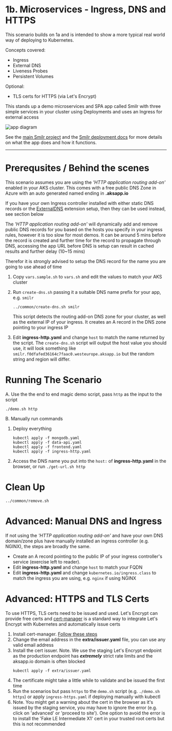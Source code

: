 # 1b. Microservices - Ingress, DNS and HTTPS

This scenario builds on 1a and is intended to show a more typical real world way of deploying to Kubernetes.

Concepts covered:
- Ingress
- External DNS
- Liveness Probes
- Persistent Volumes 

Optional:
- TLS certs for HTTPS (via Let's Encrypt)

This stands up a demo microservices and SPA app called Smilr with three simple services in your cluster using Deployments and uses an Ingress for external access

![app diagram](https://smilr.benco.io/etc/kube-scenario-b.png)

See the [main Smilr project](https://smilr.benco.io) and the [Smilr deployment docs](https://smilr.benco.io/kubernetes/#scenario-b---advanced) for more details on what the app does and how it functions.

---

# Prerequsites / Behind the scenes
This scenario assumes you are using the *'HTTP application routing add-on'* enabled in your AKS cluster. This comes with a free public DNS Zone in Azure with an auto generated named ending in **.aksapp.io**

If you have your own Ingress controller installed with either static DNS records or the [ExternalDNS](https://github.com/kubernetes-incubator/external-dns) extension setup, then they can be used instead, see section below

The *'HTTP application routing add-on'* will dynamically add and remove public DNS records for you based on the hosts you specify in your ingress rules, however it is too slow for most demos. It can be around 5 mins before the record is created and further time for the record to propagate through DNS, accessing the app URL before DNS is setup can result in cached results and further delay (10~15 mins)  

Therefor it is strongly advised to setup the DNS record for the name you are going to use ahead of time

1. Copy `vars.sample.sh` to `vars.sh` and edit the values to match your AKS cluster
2. Run `create-dns.sh` passing it a suitable DNS name prefix for your app, e.g. `smilr`
    ```
    ../common/create-dns.sh smilr
    ```
    This script detects the routing add-on DNS zone for your cluster, as well as the external IP of your ingress. It creates an A record in the DNS zone pointing to your ingress IP

3. Edit **ingress-http.yaml** and change `host` to match the name returned by the script. The `create-dns.sh` script will output the host value you should use, it will look something like `smilr.f0dfafed36164c7faac0.westeurope.aksapp.io` but the random string and region will differ.


# Running The Scenario
A. Use the the end to end magic demo script, pass `http` as the input to the script
```
./demo.sh http
```

B. Manually run commands

1. Deploy everything
    ```
    kubectl apply -f mongodb.yaml
    kubectl apply -f data-api.yaml
    kubectl apply -f frontend.yaml
    kubectl apply -f ingress-http.yaml
    ```

2. Access the DNS name you put into the `host:` of **ingress-http.yaml** in the browser, or run `./get-url.sh http`


# Clean Up
```
../common/remove.sh
```

# Advanced: Manual DNS and Ingress
If not using the *'HTTP application routing add-on'* and have your own DNS domain/zone plus have manually installed an ingress controller (e.g. NGINX), the steps are broadly the same.
- Create an A record pointing to the public IP of your ingress controller's service (exercise left to reader).  
- Edit **ingress-http.yaml** and change `host` to match your FQDN
- Edit **ingress-http.yaml** and change `kubernetes.io/ingress.class` to match the ingress you are using, e.g. `nginx` if using NGINX 


# Advanced: HTTPS and TLS Certs
To use HTTPS, TLS certs need to be issued and used. Let's Encrypt can provide free certs and [cert-manager](https://github.com/jetstack/cert-manager) is a standard way to integrate Let's Encrypt with Kubernetes and automatically issue certs

1. Install cert-manager. [Follow these steps](https://docs.cert-manager.io/en/latest/getting-started/install.html)
2. Change the email address in the **extra/issuer.yaml** file, you can use any valid email address
3. Install the cert issuer. Note. We use the staging Let's Encrypt endpoint as the production endpoint has ***extremely*** strict rate limits and the aksapp.io domain is often blocked
    ```
    kubectl apply -f extra/issuer.yaml
    ```
4. The certificate might take a little while to validate and be issued the first time
5. Run the scenarios but pass `https` to the `demo.sh` script (e.g. `./demo.sh https`) or apply  `ingress-https.yaml` if deploying manually with kubectl
6. Note. You might get a warning about the cert in the browser as it's issued by the staging service, you may have to ignore the error (e.g. click on 'advanced' or 'proceed to site'). One option to avoid the error is to install the 'Fake LE Intermediate X1' cert in your trusted root certs but this is not recommended 